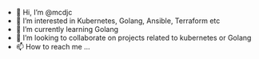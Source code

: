 - 👋 Hi, I’m @mcdjc
- 👀 I’m interested in Kubernetes, Golang, Ansible, Terraform etc
- 🌱 I’m currently learning Golang
- 💞️ I’m looking to collaborate on projects related to kubernetes or Golang
- 📫 How to reach me ...

<!---
mcdjc/mcdjc is a ✨ special ✨ repository because its `README.md` (this file) appears on your GitHub profile.
You can click the Preview link to take a look at your changes.
--->
